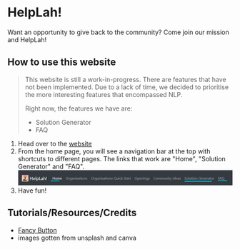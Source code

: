 # HelpLah!
Want an opportunity to give back to the community? Come join our mission and HelpLah!

## How to use this website
> This website is still a work-in-progress. There are features that have not been implemented. Due to a lack of time, we decided to prioritise the more interesting features that encompassed NLP.
> 
> Right now, the features we have are:
> - Solution Generator
> - FAQ 

1.  Head over to the [website](https://lifehack2022yay.github.io/HelpLah/)
2.  From the home page, you will see a navigation bar at the top with shortcuts to different pages. The links that work are "Home", "Solution Generator" and "FAQ".
![Navbar](./Assets/Images/readme-navbar.png)
3. Have fun!

## Tutorials/Resources/Credits
* [Fancy Button](https://codepen.io/seme332/pen/reJOwo)
* images gotten from unsplash and canva
